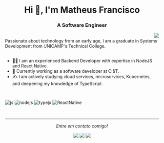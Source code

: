 <h1 align="center">Hi 👋, I'm Matheus Francisco</h1>
<h3 align="center">A Software Engineer</h3>
<img align='right' src="https://camo.githubusercontent.com/7749b56a18ab6fcd58242d9339369c61df0bf20af8431b5d9a5a2d2b14e61f0a/68747470733a2f2f692e696d6775722e636f6d2f56707a644156512e676966">
<br>
Passionate about technology from an early age, I am a graduate in Systems Development from UNICAMP's Technical College.
<br>

<br>

- 👨‍💻 I am an experienced Backend Developer with expertise in NodeJS and React Native.
- 💼 Currently working as a software developer at CI&T.
- ✍ I am actively studying cloud services, microservices, Kubernetes, and deepening my knowledge of TypeScript.

<br>

![js](https://img.shields.io/badge/JavaScript-F7DF1E?style=for-the-badge&logo=javascript&logoColor=black)
![nodejs](https://img.shields.io/badge/Node.js-43853D?style=for-the-badge&logo=node.js&logoColor=white)
![typejs](https://img.shields.io/badge/TypeScript-007ACC?style=for-the-badge&logo=typescript&logoColor=white)
![ReactNative](https://img.shields.io/badge/React_Native-20232A?style=for-the-badge&logo=react&logoColor=61DAFB)

<br/>
<hr>

<p align="center">
      <i>Entre em contato comigo!</i> 
</p>

<p align="center">
  
  <a href="mailto:mathfranciscosantos@gmail.com" alt="Gmail">
  <img src="https://img.shields.io/badge/-Gmail-FF0000?style=flat-square&labelColor=FF0000&logo=gmail&logoColor=white&link=mailto:mathfranciscosantos@gmail.com" /></a>

  <a href="https://www.linkedin.com/in/mathfranciscosantos/" alt="Linkedin">
  <img src="https://img.shields.io/badge/-Linkedin-0e76a8?style=flat-square&logo=Linkedin&logoColor=white&link=https://www.linkedin.com/in/mathfranciscosantos/" /></a>

  <a href="https://api.whatsapp.com/send/?phone=5519988161723&text" alt="WhatsApp">
  <img src="https://img.shields.io/badge/-WhatsApp-25d366?style=flat-square&labelColor=25d366&logo=whatsapp&logoColor=white&link=https://api.whatsapp.com/send/?phone=5519988161723&text"/></a>



</p>  
